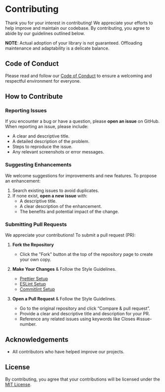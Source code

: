 <!--
 * Made with ❤️ and adobo by Kurocado Studio
 * Copyright (c) 2024. All Rights Reserved.
 *
 * Learn more about Kurocado Studio: {@link https://www.kurocado.studio}
 *
 * Explore our open-source projects: {@link https://github.com/kurocado-studio}
-->

# Contributing

Thank you for your interest in contributing! We appreciate your efforts to help improve and maintain
our codebase. By contributing, you agree to abide by our guidelines outlined below.

**NOTE**: Actual adoption of your library is not guaranteed. Offloading maintenance and adaptability
is a delicate balance.

## Code of Conduct

Please read and follow our [Code of Conduct](CODE-OF-CONDUCT.md) to ensure a welcoming and
respectful environment for everyone.

## How to Contribute

### Reporting Issues

If you encounter a bug or have a question, please **open an issue** on GitHub. When reporting an
issue, please include:

- A clear and descriptive title.
- A detailed description of the problem.
- Steps to reproduce the issue.
- Any relevant screenshots or error messages.

### Suggesting Enhancements

We welcome suggestions for improvements and new features. To propose an enhancement:

1. Search existing issues to avoid duplicates.
2. If none exist, **open a new issue** with:
   - A descriptive title.
   - A clear description of the enhancement.
   - The benefits and potential impact of the change.

### Submitting Pull Requests

We appreciate your contributions! To submit a pull request (PR):

1. **Fork the Repository**

   - Click the "Fork" button at the top of the repository page to create your own copy.

2. **Make Your Changes** & Follow the Style Guidelines.

   - [Prettier Setup](How-To-Install-Prettier.md)
   - [ESLint Setup](How-To-Install-ESLint.md)
   - [Commitlint Setup](How-To-Install-Commitlint.md)

3. **Open a Pull Request** & Follow the Style Guidelines.
   - Go to the original repository and click “Compare & pull request”.
   - Provide a clear and descriptive title and description for your PR.
   - Reference any related issues using keywords like Closes #issue-number.

## Acknowledgements

- All contributors who have helped improve our projects.

## License

By contributing, you agree that your contributions will be licensed under the
[MIT License](https://opensource.org/license/mit).
